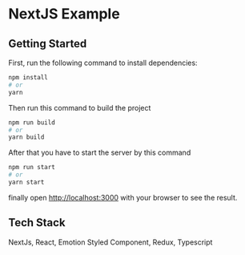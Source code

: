# NextJS Example

## Getting Started

First, run the following command to install dependencies:

```bash
npm install
# or
yarn
```

Then run this command to build the project

```bash
npm run build
# or
yarn build
```

After that you have to start the server by this command

```bash
npm run start
# or
yarn start
```

finally open [http://localhost:3000](http://localhost:3000) with your browser to see the result.

## Tech Stack

NextJs, React, Emotion Styled Component, Redux, Typescript
